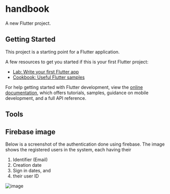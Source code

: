 # handbook

A new Flutter project.

## Getting Started

This project is a starting point for a Flutter application.

A few resources to get you started if this is your first Flutter project:

- [Lab: Write your first Flutter app](https://docs.flutter.dev/get-started/codelab)
- [Cookbook: Useful Flutter samples](https://docs.flutter.dev/cookbook)

For help getting started with Flutter development, view the
[online documentation](https://docs.flutter.dev/), which offers tutorials,
samples, guidance on mobile development, and a full API reference.


## Tools


## Firebase image
Below is a screenshot of the authentication done using firebase. 
The image shows the registered users in the system, each having their

1. Identifier (Email)
2. Creation date
3. Sign in dates, and
4. their user ID

![image](https://user-images.githubusercontent.com/90447217/225237282-e1dfbc76-991c-4ce6-8c9f-2a95b18d8648.png)
